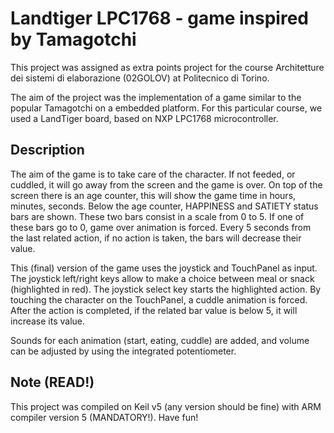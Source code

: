 # Landtiger LPC1768 - game inspired by Tamagotchi
This project was assigned as extra points project for the course Architetture dei sistemi di elaborazione (02GOLOV) at Politecnico di Torino.

The aim of the project was the implementation of a game similar to the popular Tamagotchi on a embedded platform. For this particular course, we used a LandTiger board, based on NXP LPC1768 microcontroller.

## Description
The aim of the game is to take care of the character. If not feeded, or cuddled, it will go away from the screen and the game is over. On top of the screen there is an age counter, this will show the game time in hours, minutes, seconds. Below the age counter, HAPPINESS and SATIETY status bars are shown. These two bars consist in a scale from 0 to 5. If one of these bars go to 0, game over animation is forced. Every 5 seconds from the last related action, if no action is taken, the bars will decrease their value. 

This (final) version of the game uses the joystick and TouchPanel as input. The joystick left/right keys allow to make a choice between meal or snack (highlighted in red). The joystick select key starts the highlighted action. By touching the character on the TouchPanel, a cuddle animation is forced.
After the action is completed, if the related bar value is below 5, it will increase its value.

Sounds for each animation (start, eating, cuddle) are added, and volume can be adjusted by using the integrated potentiometer. 

## Note (READ!)
This project was compiled on Keil v5 (any version should be fine) with ARM compiler version 5 (MANDATORY!). Have fun!

